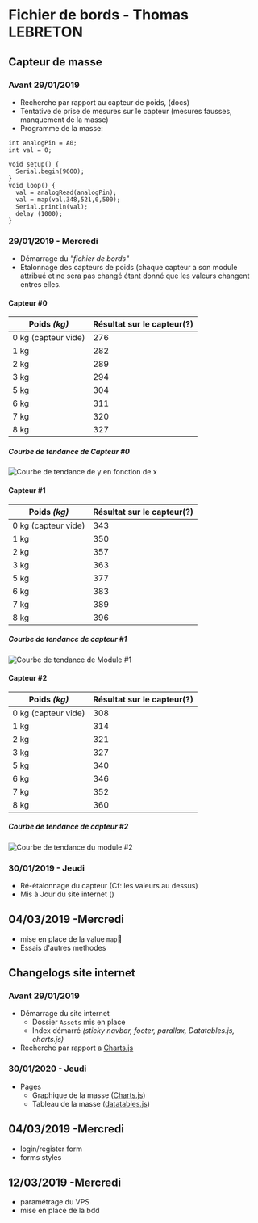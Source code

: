 
# Fichier de bords - Thomas LEBRETON

## Capteur de masse

### Avant 29/01/2019
- Recherche par rapport au capteur de poids, (docs)
- Tentative de prise de mesures sur le capteur (mesures fausses, manquement de la masse)
- Programme de la masse: 
```arduino
int analogPin = A0;
int val = 0;

void setup() {
  Serial.begin(9600);
}
void loop() {
  val = analogRead(analogPin);
  val = map(val,348,521,0,500);
  Serial.println(val);
  delay (1000);
}
```

### 29/01/2019 - Mercredi
- Démarrage du *"fichier de bords"*
- Étalonnage des capteurs de poids (chaque capteur a son module attribué et ne sera pas changé étant donné que les valeurs changent entres elles. 
#### Capteur #0
|Poids *(kg)*|Résultat sur le capteur(?)|
|--|--|
| 0 kg (capteur vide) | 276 |
| 1 kg | 282 |
| 2 kg | 289 |
| 3 kg | 294 |
| 5 kg | 304 |
| 6 kg | 311|
| 7 kg | 320 |
| 8 kg | 327 |

##### Courbe de tendance de Capteur #0
![Courbe de tendance de y en fonction de x](https://i.imgur.com/ykvpD7x.png)

#### Capteur #1
|Poids *(kg)*|Résultat sur le capteur(?)|
|--|--|
| 0 kg (capteur vide) | 343 |
| 1 kg | 350 |
| 2 kg | 357 |
| 3 kg | 363 |
| 5 kg | 377 |
| 6 kg | 383 |
| 7 kg | 389 |
| 8 kg | 396 |

##### Courbe de tendance de capteur #1
![Courbe de tendance de Module #1](https://i.imgur.com/U3jx82K.png)

#### Capteur #2
|Poids *(kg)*|Résultat sur le capteur(?)|
|--|--|
| 0 kg (capteur vide) | 308 |
| 1 kg | 314 |
| 2 kg | 321 |
| 3 kg | 327 |
| 5 kg | 340 |
| 6 kg | 346|
| 7 kg | 352 |
| 8 kg | 360 |

##### Courbe de tendance de capteur #2
![Courbe de tendance du module #2](https://i.imgur.com/PWdDhDC.png)

### 30/01/2019 - Jeudi
- Ré-étalonnage du capteur (Cf: les valeurs au dessus)
- Mis à Jour du site internet ()

## 04/03/2019 -Mercredi
- mise en place de la value `map`:thinking:
- Essais d'autres methodes 


## Changelogs site internet

### Avant 29/01/2019
- Démarrage du site internet
    - Dossier `Assets` mis en place
    - Index démarré *(sticky navbar, footer, parallax, Datatables.js, charts.js)*
- Recherche par rapport a [Charts.js](https://www.chartjs.org/)

### 30/01/2020 - Jeudi
- Pages
	- Graphique de la masse ([Charts.js](https://www.chartjs.org/))
	- Tableau de la masse ([datatables.js](https://www.datatables.net/))

## 04/03/2019 -Mercredi
- login/register form
- forms styles

## 12/03/2019 -Mercredi
- paramétrage du VPS
- mise en place de la bdd
<!--stackedit_data:
eyJoaXN0b3J5IjpbMzcxNDY4MjQ5LDEzMTM2NDQ4MjAsMTc5Nj
M4MjU3NCwtMTM2ODkzNDcxLDE5NDY0NTE2MDksLTgzOTQ3MTkw
MywyMDAzODgyODA0LC02Njg3NzIzMTgsMjM2MjI5NjkyLDQ1Nz
k3NzY3MCw3NzcxNTEzOSwtNjc4MjM5ODM0LDczMTcxMzM3OSw3
NDk5MDA5MDIsMTgxMjQ4MjYyOCw4MjIzNDU1NzYsMTczMDMzNz
M0Nl19
-->